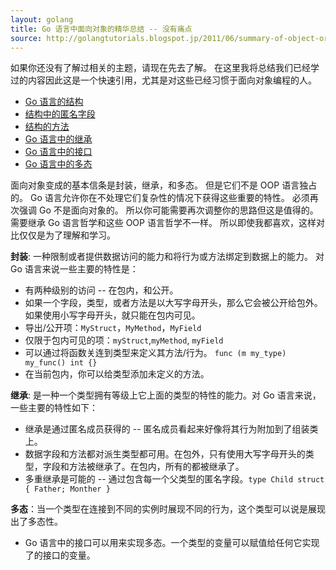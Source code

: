 ```yaml
---
layout: golang
title: Go 语言中面向对象的精华总结 -- 没有痛点
source: http://golangtutorials.blogspot.jp/2011/06/summary-of-object-oriented-programming.html
---
```


如果你还没有了解过相关的主题，请现在先去了解。
在这里我将总结我们已经学过的内容因此这是一个快速引用，尤其是对这些已经习惯于面向对象编程的人。

+ [Go 语言的结构](/golang_tutorials/structs-in-go-instead-of-classes-in.html)
+ [结构中的匿名字段](/golang_tutorials/anonymous-fields-in-structs-like-object.html)
+ [结构的方法](/golang_tutorials/methods-on-structs.html)
+ [Go 语言中的继承](/golang_tutorials/inheritance-and-subclassing-in-go-or.html)
+ [Go 语言中的接口](/golang_tutorials/interfaces-in-go.html)
+ [Go 语言中的多态](/golang_tutorials/polymorphism-in-go.html)

面向对象变成的基本信条是封装，继承，和多态。
但是它们不是 OOP 语言独占的。
Go 语言允许你在不处理它们复杂性的情况下获得这些重要的特性。
必须再次强调 Go 不是面向对象的。
所以你可能需要再次调整你的思路但这是值得的。
需要继承 Go 语言哲学和这些 OOP 语言哲学不一样。
所以即使我都喜欢，这样对比仅仅是为了理解和学习。

**封装**: 一种限制或者提供数据访问的能力和将行为或方法绑定到数据上的能力。
对 Go 语言来说一些主要的特性是：

+ 有两种级别的访问 -- 在包内，和公开。
+ 如果一个字段，类型，或者方法是以大写字母开头，那么它会被公开给包外。如果使用小写字母开头，就只能在包内可见。
+ 导出/公开项：`MyStruct`，`MyMethod`，`MyField`
+ 仅限于包内可见的项：`myStruct`,`myMethod`, `myField`
+ 可以通过将函数关连到类型来定义其方法/行为。 `func (m my_type) my_func() int {}`
+ 在当前包内，你可以给类型添加未定义的方法。

**继承**: 是一种一个类型拥有等级上它上面的类型的特性的能力。对 Go 语言来说，一些主要的特性如下：

+ 继承是通过匿名成员获得的 -- 匿名成员看起来好像将其行为附加到了组装类上。
+ 数据字段和方法都对派生类型都可用。在包外，只有使用大写字母开头的类型，字段和方法被继承了。在包内，所有的都被继承了。
+ 多重继承是可能的 -- 通过包含每一个父类型的匿名字段。`type Child struct { Father; Monther }`

**多态**：当一个类型在连接到不同的实例时展现不同的行为，这个类型可以说是展现出了多态性。

+ Go 语言中的接口可以用来实现多态。一个类型的变量可以赋值给任何它实现了的接口的变量。
